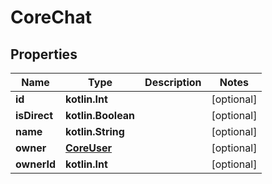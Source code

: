 
# CoreChat

## Properties
| Name | Type | Description | Notes |
| ------------ | ------------- | ------------- | ------------- |
| **id** | **kotlin.Int** |  |  [optional] |
| **isDirect** | **kotlin.Boolean** |  |  [optional] |
| **name** | **kotlin.String** |  |  [optional] |
| **owner** | [**CoreUser**](CoreUser.md) |  |  [optional] |
| **ownerId** | **kotlin.Int** |  |  [optional] |



